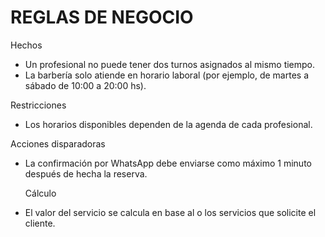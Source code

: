 # **REGLAS DE NEGOCIO**

Hechos
* Un profesional no puede tener dos turnos asignados al mismo tiempo.   
*  La barbería solo atiende en horario laboral (por ejemplo, de martes a sábado de 10:00 a 20:00 hs).   
    
  Restricciones  
*  Los horarios disponibles dependen de la agenda de cada profesional.
 
 Acciones disparadoras  
* La confirmación por WhatsApp debe enviarse como máximo 1 minuto después de hecha la reserva.  
    
  Cálculo  
* El valor del servicio se calcula en base al o los servicios que solicite el cliente.
